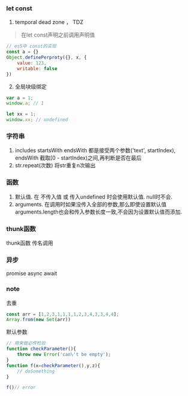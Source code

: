 ### let const
1. temporal dead zone ， TDZ
<!-- > 暂时性死区只是块级绑定的一个独特表现，而另一个独特表现则是在循环时使用它。 <br /> -->
> 在let const声明之前调用声明值

```js
// es5中 const的实现
const a = {}
Object.definePerproty({}, x, {
    value: 123,
    writable: false
})
```

2. 全局块级绑定
```js
var a = 1;
window.a; // 1

let xx = 1;
window.xx; // undefined
```

### 字符串
1. includes startsWith endsWith 都是接受两个参数('text', startIndex), endsWith 截取[0 - startIndex)之间,再判断是否在最后
2. str.repeat(次数)  将str重复n次输出

### 函数
1. 默认值. 在 不传入值 或 传入undefined 时会使用默认值. null时不会.
2. arguments. 在调用时如果没传入全部的参数,那么即使设置默认值 arguments.length也会和传入参数长度一致,不会因为设置默认值而添加.

### thunk函数
thunk函数 传名调用

### 异步
promise
async await

### note
去重
```js
const arr = [1,2,3,1,1,1,1,2,3,4,3,3,4,4];
Array.from(new Set(arr))
```

默认参数
```js
// 用来做必传检验
function checkParameter(){
    throw new Error('can\'t be empty');
}
function f(x=checkParameter(),y,z){
    // doSomething
}

f()// error
```